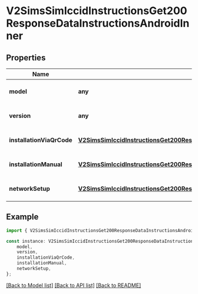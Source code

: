 # V2SimsSimIccidInstructionsGet200ResponseDataInstructionsAndroidInner


## Properties

Name | Type | Description | Notes
------------ | ------------- | ------------- | -------------
**model** | **any** |  | [optional] [default to undefined]
**version** | **any** |  | [optional] [default to undefined]
**installationViaQrCode** | [**V2SimsSimIccidInstructionsGet200ResponseDataInstructionsAndroidInnerInstallationViaQrCode**](V2SimsSimIccidInstructionsGet200ResponseDataInstructionsAndroidInnerInstallationViaQrCode.md) |  | [optional] [default to undefined]
**installationManual** | [**V2SimsSimIccidInstructionsGet200ResponseDataInstructionsAndroidInnerInstallationManual**](V2SimsSimIccidInstructionsGet200ResponseDataInstructionsAndroidInnerInstallationManual.md) |  | [optional] [default to undefined]
**networkSetup** | [**V2SimsSimIccidInstructionsGet200ResponseDataInstructionsAndroidInnerNetworkSetup**](V2SimsSimIccidInstructionsGet200ResponseDataInstructionsAndroidInnerNetworkSetup.md) |  | [optional] [default to undefined]

## Example

```typescript
import { V2SimsSimIccidInstructionsGet200ResponseDataInstructionsAndroidInner } from '@hiilo/airalo';

const instance: V2SimsSimIccidInstructionsGet200ResponseDataInstructionsAndroidInner = {
    model,
    version,
    installationViaQrCode,
    installationManual,
    networkSetup,
};
```

[[Back to Model list]](../README.md#documentation-for-models) [[Back to API list]](../README.md#documentation-for-api-endpoints) [[Back to README]](../README.md)
